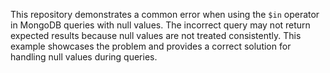 This repository demonstrates a common error when using the `$in` operator in MongoDB queries with null values. The incorrect query may not return expected results because null values are not treated consistently. This example showcases the problem and provides a correct solution for handling null values during queries.